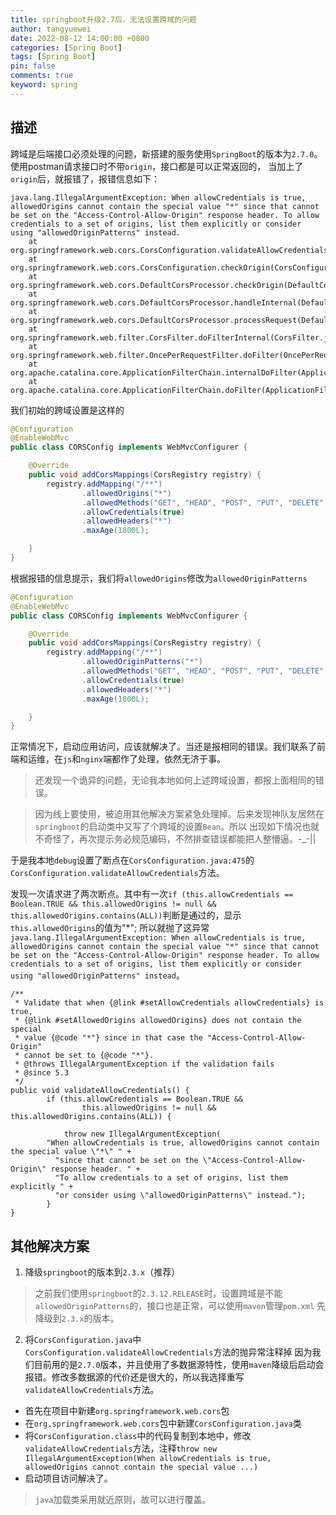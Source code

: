 ```yaml
---
title: springboot升级2.7后，无法设置跨域的问题
author: tangyuewei
date: 2022-08-12 14:00:00 +0800
categories: [Spring Boot]
tags: [Spring Boot]
pin: false
comments: true
keyword: spring
---
```


## 描述
跨域是后端接口必须处理的问题，新搭建的服务使用`SpringBoot`的版本为`2.7.0`。使用postman请求接口时不带`origin`，接口都是可以正常返回的，
当加上了`origin`后，就报错了，报错信息如下：
```
java.lang.IllegalArgumentException: When allowCredentials is true, allowedOrigins cannot contain the special value "*" since that cannot be set on the "Access-Control-Allow-Origin" response header. To allow credentials to a set of origins, list them explicitly or consider using "allowedOriginPatterns" instead.
	at org.springframework.web.cors.CorsConfiguration.validateAllowCredentials(CorsConfiguration.java:475)
	at org.springframework.web.cors.CorsConfiguration.checkOrigin(CorsConfiguration.java:579)
	at org.springframework.web.cors.DefaultCorsProcessor.checkOrigin(DefaultCorsProcessor.java:174)
	at org.springframework.web.cors.DefaultCorsProcessor.handleInternal(DefaultCorsProcessor.java:116)
	at org.springframework.web.cors.DefaultCorsProcessor.processRequest(DefaultCorsProcessor.java:95)
	at org.springframework.web.filter.CorsFilter.doFilterInternal(CorsFilter.java:87)
	at org.springframework.web.filter.OncePerRequestFilter.doFilter(OncePerRequestFilter.java:117)
	at org.apache.catalina.core.ApplicationFilterChain.internalDoFilter(ApplicationFilterChain.java:189)
	at org.apache.catalina.core.ApplicationFilterChain.doFilter(ApplicationFilterChain.java:162)
```
我们初始的跨域设置是这样的
```java
@Configuration
@EnableWebMvc
public class CORSConfig implements WebMvcConfigurer {

    @Override
    public void addCorsMappings(CorsRegistry registry) {
        registry.addMapping("/**")
                .allowedOrigins("*")
                .allowedMethods("GET", "HEAD", "POST", "PUT", "DELETE", "OPTIONS")
                .allowCredentials(true)
                .allowedHeaders("*")
                .maxAge(1800L);

    }
}
```
根据报错的信息提示，我们将`allowedOrigins`修改为`allowedOriginPatterns`
```java
@Configuration
@EnableWebMvc
public class CORSConfig implements WebMvcConfigurer {

    @Override
    public void addCorsMappings(CorsRegistry registry) {
        registry.addMapping("/**")
                .allowedOriginPatterns("*")
                .allowedMethods("GET", "HEAD", "POST", "PUT", "DELETE", "OPTIONS")
                .allowCredentials(true)
                .allowedHeaders("*")
                .maxAge(1800L);

    }
}
```
正常情况下，启动应用访问，应该就解决了。当还是报相同的错误。我们联系了前端和运维，在`js`和`nginx`端都作了处理，依然无济于事。

>还发现一个诡异的问题，无论我本地如何上述跨域设置，都报上面相同的错误。


>因为线上要使用，被迫用其他解决方案紧急处理掉。后来发现神队友居然在`springboot`的启动类中又写了个跨域的设置`Bean`。所以
>出现如下情况也就不奇怪了，再次提示务必规范编码，不然排查错误都能把人整懵逼。-_-||

于是我本地`debug`设置了断点在`CorsConfiguration.java:475`的`CorsConfiguration.validateAllowCredentials`方法。

发现一次请求进了两次断点。其中有一次`if (this.allowCredentials == Boolean.TRUE &&
this.allowedOrigins != null && this.allowedOrigins.contains(ALL))`判断是通过的，显示`this.allowedOrigins`的值为"*";
所以就抛了这异常`java.lang.IllegalArgumentException: When allowCredentials is true, allowedOrigins cannot contain the special value "*" since that cannot be set on the "Access-Control-Allow-Origin" response header. To allow credentials to a set of origins, list them explicitly or consider using "allowedOriginPatterns" instead`。
```
/**
 * Validate that when {@link #setAllowCredentials allowCredentials} is true,
 * {@link #setAllowedOrigins allowedOrigins} does not contain the special
 * value {@code "*"} since in that case the "Access-Control-Allow-Origin"
 * cannot be set to {@code "*"}.
 * @throws IllegalArgumentException if the validation fails
 * @since 5.3
 */
public void validateAllowCredentials() {
		if (this.allowCredentials == Boolean.TRUE &&
				this.allowedOrigins != null && this.allowedOrigins.contains(ALL)) {

			throw new IllegalArgumentException(
        "When allowCredentials is true, allowedOrigins cannot contain the special value \"*\" " +
          "since that cannot be set on the \"Access-Control-Allow-Origin\" response header. " +
          "To allow credentials to a set of origins, list them explicitly " +
          "or consider using \"allowedOriginPatterns\" instead.");
		}
}
```


## 其他解决方案
1. 降级`springboot`的版本到`2.3.x`（推荐）
>之前我们使用`springboot`的`2.3.12.RELEASE`时，设置跨域是不能`allowedOriginPatterns`的，接口也是正常，可以使用`maven`管理`pom.xml`
>先降级到`2.3.x`的版本。
2. 将`CorsConfiguration.java`中`CorsConfiguration.validateAllowCredentials`方法的抛异常注释掉
因为我们目前用的是`2.7.0`版本，并且使用了多数据源特性，使用`maven`降级后启动会报错。修改多数据源的代价还是很大的，所以我选择重写
`validateAllowCredentials`方法。
 - 首先在项目中新建`org.springframework.web.cors`包
 - 在`org.springframework.web.cors`包中新建`CorsConfiguration.java`类
 - 将`CorsConfiguration.class`中的代码复制到本地中，修改`validateAllowCredentials`方法，注释`throw new
IllegalArgumentException(When allowCredentials is true, allowedOrigins cannot contain the special value ...)`
 - 启动项目访问解决了。
>`java`加载类采用就近原则，故可以进行覆盖。


